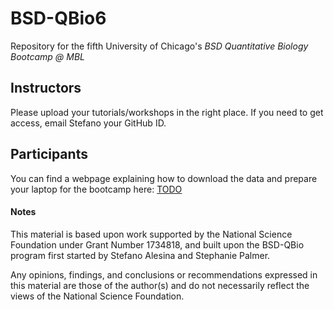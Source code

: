 # BSD-QBio6

Repository for the fifth University of Chicago's *BSD Quantitative
Biology Bootcamp @ MBL*

## Instructors

Please upload your tutorials/workshops in the right place. If you need
to get access, email Stefano your GitHub ID.

## Participants

You can find a webpage explaining how to download the data and prepare
your laptop for the bootcamp here: 
[TODO](TODO) 

#### Notes

This material is based upon work supported by the National Science
Foundation under Grant Number 1734818, and built upon the BSD-QBio 
program first started by Stefano Alesina and Stephanie Palmer.  

Any opinions, findings, and conclusions or recommendations expressed
in this material are those of the author(s) and do not necessarily
reflect the views of the National Science Foundation.
